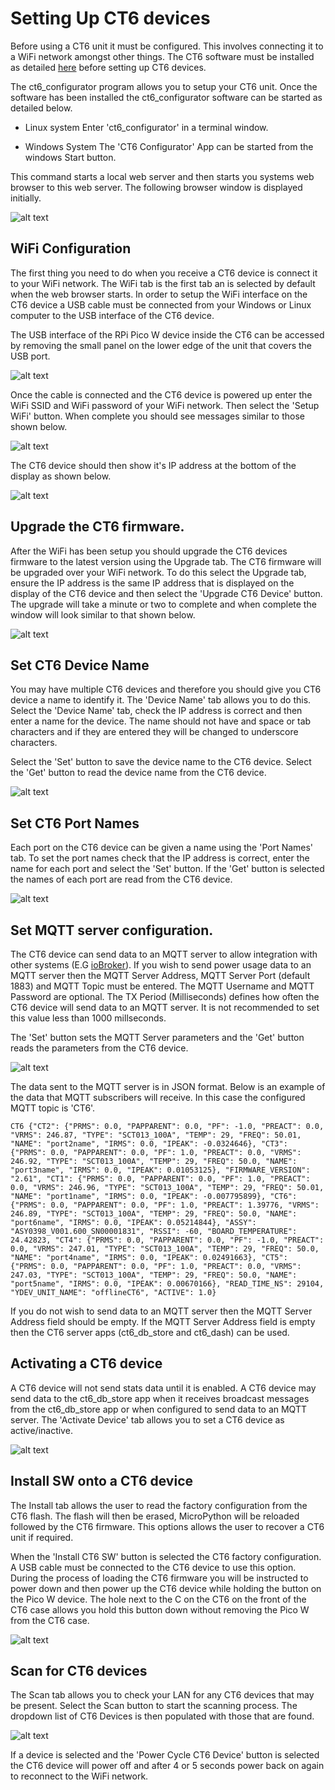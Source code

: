 # Setting Up CT6 devices
Before using a CT6 unit it must be configured. This involves connecting it to a WiFi
network amongst other things. The CT6 software must be installed as detailed [here](installers/README.md) before setting up CT6 devices.

The ct6_configurator program allows you to setup your CT6 unit. Once the software has 
been installed the ct6_configurator software can be started as detailed below.

- Linux system
Enter 'ct6_configurator' in a terminal window.

- Windows System
The 'CT6 Configurator' App can be started from the windows Start button.

This command starts a local web server and then starts you systems web browser 
to this web server. The following browser window is displayed initially.

![alt text](images/ct6_configurator_1.png "CT6 Configurator Initial Window")

## WiFi Configuration

The first thing you need to do when you receive a CT6 device is connect it to 
your WiFi network. The WiFi tab is the first tab an is selected by default when the 
web browser starts. In order to setup the WiFi interface on the CT6 device a USB cable
must be connected from your Windows or Linux computer to the USB interface of the CT6 
device.

The USB interface of the RPi Pico W device inside the CT6 can be accessed by removing
the small panel on the lower edge of the unit that covers the USB port.

 ![alt text](../../images/all_parts.jpg "CT6 Parts")

 Once the cable is connected and the CT6 device is powered up enter the WiFi SSID and 
 WiFi password of your WiFi network. Then select the 'Setup WiFi' button. When complete 
you should see messages similar to those shown below. 

![alt text](images/ct6_configurator_2.png "CT6 Configurator WiFi Setup Complete")

The CT6 device should then show it's IP address at the bottom of the display as shown 
below.

 ![alt text](../../images/ct6.jpg "CT6 Running Normally")


 ## Upgrade the CT6 firmware.

 After the WiFi has been setup you should upgrade the CT6 devices firmware to the latest version using 
 the Upgrade tab. The CT6 firmware will be upgraded over your WiFi network. To do this select the 
 Upgrade tab, ensure the IP address is the same IP address that is displayed on the display of the 
 CT6 device and then select the 'Upgrade CT6 Device' button. The upgrade will take a minute or two
 to complete and when complete the window will look similar to that shown below.

 ![alt text](images/ct6_configurator_3.png "CT6 Configurator Upgrade Complete")


 ## Set CT6 Device Name
 You may have multiple CT6 devices and therefore you should give you CT6 device a name to
 identify it. The 'Device Name' tab allows you to do this. Select the 'Device Name' tab, check the 
 IP address is correct and then enter a name for the device. The name should not have and space or 
 tab characters and if they are entered they will be changed to underscore characters. 
 
 Select the 'Set' button to save the device name to the CT6 device. Select the 'Get' button to
 read the device name from the CT6 device.

 ![alt text](images/ct6_configurator_4.png "CT6 Configurator Device Name")

 ## Set CT6 Port Names
 Each port on the CT6 device can be given a name using the 'Port Names' tab. To set the port names
 check that the IP address is correct, enter the name for each port and select the 'Set' button.
 If the 'Get' button is selected the names of each port are read from the CT6 device.

 ![alt text](images/ct6_configurator_5.png "CT6 Configurator Port Names")

 ## Set MQTT server configuration.
 The CT6 device can send data to an MQTT server to allow integration with other 
 systems (E.G [ioBroker](https://www.iobroker.net/)). If you wish to send power usage data to an 
 MQTT server then the MQTT Server Address, MQTT Server Port (default 1883) and MQTT Topic must be 
 entered. The MQTT Username and MQTT Password are optional. The TX Period (Milliseconds) defines
 how often the CT6 device will send data to an MQTT server. It is not recommended to set this value 
 less than 1000 millseconds.

 The 'Set' button sets the MQTT Server parameters and the 'Get' button reads the parameters from
 the CT6 device.

 ![alt text](images/ct6_configurator_6.png "CT6 Configurator MQTT Server")

 The data sent to the MQTT server is in JSON format. Below is an example of the data that MQTT
 subscribers will receive. In this case the configured MQTT topic is 'CT6'.

```
CT6 {"CT2": {"PRMS": 0.0, "PAPPARENT": 0.0, "PF": -1.0, "PREACT": 0.0, "VRMS": 246.87, "TYPE": "SCT013_100A", "TEMP": 29, "FREQ": 50.01, "NAME": "port2name", "IRMS": 0.0, "IPEAK": -0.0324646}, "CT3": {"PRMS": 0.0, "PAPPARENT": 0.0, "PF": 1.0, "PREACT": 0.0, "VRMS": 246.92, "TYPE": "SCT013_100A", "TEMP": 29, "FREQ": 50.0, "NAME": "port3name", "IRMS": 0.0, "IPEAK": 0.01053125}, "FIRMWARE_VERSION": "2.61", "CT1": {"PRMS": 0.0, "PAPPARENT": 0.0, "PF": 1.0, "PREACT": 0.0, "VRMS": 246.96, "TYPE": "SCT013_100A", "TEMP": 29, "FREQ": 50.01, "NAME": "port1name", "IRMS": 0.0, "IPEAK": -0.007795899}, "CT6": {"PRMS": 0.0, "PAPPARENT": 0.0, "PF": 1.0, "PREACT": 1.39776, "VRMS": 246.89, "TYPE": "SCT013_100A", "TEMP": 29, "FREQ": 50.0, "NAME": "port6name", "IRMS": 0.0, "IPEAK": 0.05214844}, "ASSY": "ASY0398_V001.600_SN00001831", "RSSI": -60, "BOARD_TEMPERATURE": 24.42823, "CT4": {"PRMS": 0.0, "PAPPARENT": 0.0, "PF": -1.0, "PREACT": 0.0, "VRMS": 247.01, "TYPE": "SCT013_100A", "TEMP": 29, "FREQ": 50.0, "NAME": "port4name", "IRMS": 0.0, "IPEAK": 0.02491663}, "CT5": {"PRMS": 0.0, "PAPPARENT": 0.0, "PF": 1.0, "PREACT": 0.0, "VRMS": 247.03, "TYPE": "SCT013_100A", "TEMP": 29, "FREQ": 50.0, "NAME": "port5name", "IRMS": 0.0, "IPEAK": 0.00670166}, "READ_TIME_NS": 29104, "YDEV_UNIT_NAME": "offlineCT6", "ACTIVE": 1.0}
```

 If you do not wish to send data to an MQTT server then the MQTT Server Address field should be empty.
 If the MQTT Server Address field is empty then the CT6 server apps (ct6_db_store and ct6_dash) can be 
 used.

 ## Activating a CT6 device
 A CT6 device will not send stats data until it is enabled. A CT6 device may send data to the ct6_db_store
 app when it receives broadcast messages from the ct6_db_store app or when configured to send data to an MQTT
 server. The 'Activate Device' tab allows you to set a CT6 device as active/inactive.

 ![alt text](images/ct6_configurator_7.png "CT6 Configurator Activate Device")

 ## Install SW onto a CT6 device
 The Install tab allows the user to read the factory configuration from the CT6 flash.
 The flash will then be erased, MicroPython will be reloaded followed by the CT6 firmware.
 This options allows the user to recover a CT6 unit if required.

 When the 'Install CT6 SW' button is selected the CT6 factory configuration. A USB cable must be connected 
 to the CT6 device to use this option. During the process of loading the CT6 firmware you will be
 instructed to power down and then power up the CT6 device while holding the button on the Pico W device. 
 The hole next to the C on the CT6 on the front of the CT6 case allows you hold this button down without
 removing the Pico W from the CT6 case.

 ![alt text](images/ct6_configurator_8.png "CT6 Configurator Install")

 ## Scan for CT6 devices
 The Scan tab allows you to check your LAN for any CT6 devices that may be present. Select the Scan button 
 to start the scanning process. The dropdown list of CT6 Devices is then populated with those that are found.

  ![alt text](images/ct6_configurator_9.png "CT6 Configurator Scan")

If a device is selected and the 'Power Cycle CT6 Device' button is selected the CT6 device will power off and
after 4 or 5 seconds power back on again to reconnect to the WiFi network.  





